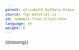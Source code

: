 ```yaml
---
parent: elisabeth-bathory-brave
source: fgo-material-iv
id: comment-from-illustrator
language: zh
weight: 5
---
```


{{missing}}
